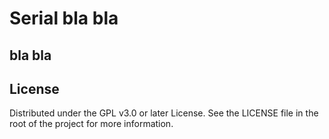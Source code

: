 # Serial bla bla
## bla bla

## License
Distributed under the GPL v3.0 or later License. See the LICENSE file in the root of the project for more information.






